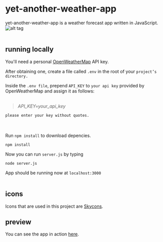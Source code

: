 # yet-another-weather-app

yet-another-weather-app is a weather forecast app written in JavaScript.
<br>
![alt tag](https://i.imgur.com/0iu0FnW.png "this is just a screenshot")
<br><br>
## running locally

You'll need a personal [OpenWeatherMap](https://openweathermap.org/api) API key.

After obtaining one, create a file called `.env` in the root of your `project’s directory.`

Inside the `.env file`, prepend `API_KEY` to `your api key` provided by OpenWeatherMap and assign it as follows:
<br/><br/>

>*API_KEY=your_api_key*

`please enter your key without quotes.`
<br/><br/><br/>

Run `npm install` to download depencies.

```
npm install
```
Now you can run `server.js` by typing

```
node server.js
```

App should be running now at `localhost:3000`
<br/><br/>
## icons

Icons that are used in this project are [Skycons](https://darkskyapp.github.io/skycons/).

## preview
You can see the app in action [here](https://yet-another-weather-app-x.herokuapp.com/).
